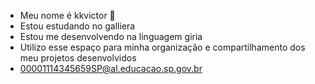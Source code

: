 - Meu nome é kkvictor 💙
- Estou estudando no galliera
- Estou me desenvolvendo na linguagem giria
- Utilizo esse espaço para minha organização e compartilhamento dos meu projetos desenvolvidos
- 00001114345659SP@al.educacao.sp.gov.br
